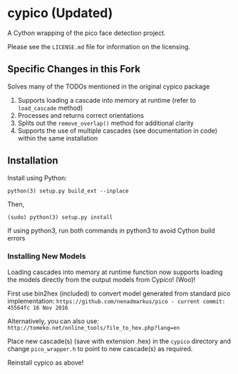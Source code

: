 cypico (Updated)
======
A Cython wrapping of the pico face detection project. 

Please see the `LICENSE.md` file for information on the licensing.

## Specific Changes in this Fork
Solves many of the TODOs mentioned in the original cypico package

1. Supports loading a cascade into memory at runtime (refer to `load_cascade` method)
2. Processes and returns correct orientations
3. Splits out the `remove_overlap()` method for additional clarity
4. Supports the use of multiple cascades (see documentation in code) within the same installation

Installation
------------
Install using Python:

``python(3) setup.py build_ext --inplace``

Then,

``(sudo) python(3) setup.py install``

If using python3, run both commands in python3 to avoid Cython build errors

### Installing New Models
Loading cascades into memory at runtime function now  supports loading the models directly from the output models from Cypico! (Woo)!

First use bin2hex (included) to convert model generated from standard pico
implementation:
`https://github.com/nenadmarkus/pico - current commit: 45564fc 16 Nov 2016`

Alternatively, you can also use:
`http://tomeko.net/online_tools/file_to_hex.php?lang=en`

Place new cascade(s) (save with extension .hex) in the `cypico` directory and change `pico_wrapper.h` to point to new cascade(s) as required.

Reinstall cypico as above!
